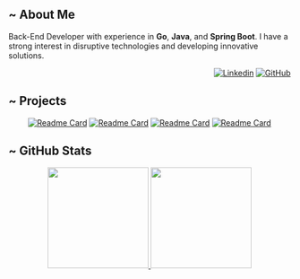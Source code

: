<!--
<img src="https://github.com/FelipeAJdev/FelipeAJdev/blob/imagens/banner_cinza_azulado_com_borda%20.gif?raw=true" alt="Banner Felipe Github" style="border-radius: 8px; box-shadow: 0 0 10px rgba(0, 0, 0, 0.2);">
-->
## ~ About Me

Back-End Developer with experience in **Go**, **Java**, and **Spring Boot**. <!-- Enthusiast of **Cloud Computing**, **Cryptography**, and **Blockchain**. -->I have a strong interest in disruptive technologies and developing innovative solutions.
<div align="right">

[![Linkedin](https://img.shields.io/badge/-Felipe_Macedo-blue?style=flat&logo=Linkedin&logoColor=white&link=https://www.linkedin.com/in/felipemacedo1/)](https://www.linkedin.com/in/felipemacedo1/)
[![GitHub](https://img.shields.io/github/followers/FelipeAJdev?label=follow&style=social)](https://github.com/FelipeAJdev)

</div>

## ~ Projects

<div align="center">

[![Readme Card](https://github-readme-stats.vercel.app/api/pin/?username=FelipeAJdev&repo=dev-cloud-challenge&theme=dark&bg_color=0D1117&hide_border=false)](https://github.com/FelipeAJdev/dev-cloud-challenge)
[![Readme Card](https://github-readme-stats.vercel.app/api/pin/?username=FelipeAJdev&repo=blog_pessoal-spring&theme=dark&bg_color=0D1117&hide_border=false)](https://github.com/FelipeAJdev/blog_pessoal-spring)
[![Readme Card](https://github-readme-stats.vercel.app/api/pin/?username=FelipeAJdev&repo=JavaBookstore&theme=dark&bg_color=0D1117&hide_border=false)](https://github.com/FelipeAJdev/JavaBookstore)
[![Readme Card](https://github-readme-stats.vercel.app/api/pin/?username=FelipeAJdev&repo=js-wallet-generator&theme=dark&bg_color=0D1117&hide_border=false)](https://github.com/FelipeAJdev/js-wallet-generator)

</div>

## ~ GitHub Stats

<div align="center">
    <a href="https://github.com/FelipeAJdev" title="GitHub Stats">
      <img height="180em" src="https://github-readme-stats.vercel.app/api?username=FelipeAJdev&theme=dark&bg_color=0D1117&show_icons=true"/>
    </a>
    <a href="https://github.com/FelipeAJdev" title="Top Languages">
      <img height="180em" src="https://github-readme-stats.vercel.app/api/top-langs/?username=FelipeAJdev&theme=dark&bg_color=0D1117&layout=compact"/>
    </a>  
</div>

####

